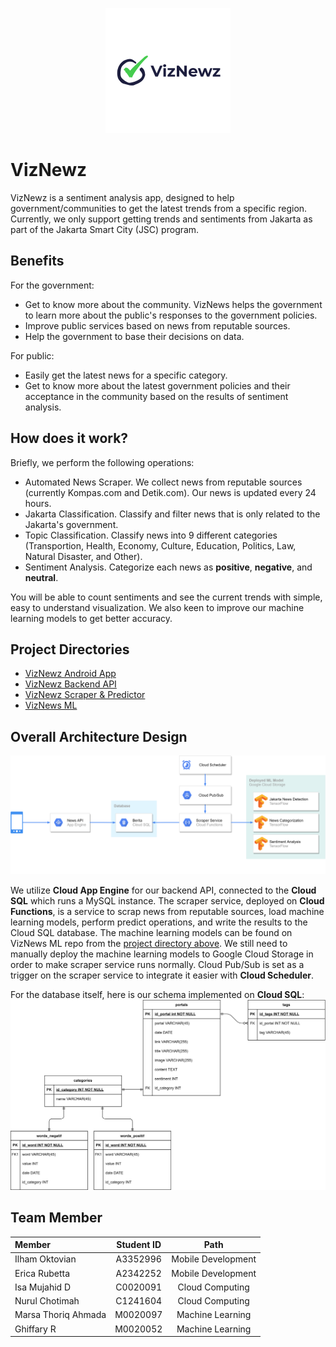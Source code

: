 <p align="center">
  <img src="res/logo.png" />
</p>

# VizNewz
VizNewz is a sentiment analysis app, designed to help government/communities to get the latest trends from a specific region. Currently, we only support getting trends and sentiments from Jakarta as part of the Jakarta Smart City (JSC) program.

## Benefits
For the government:
- Get to know more about the community. VizNews helps the government to learn more about the public's responses to the government policies.
- Improve public services based on news from reputable sources.
- Help the government to base their decisions on data.

For public:
- Easily get the latest news for a specific category.
- Get to know more about the latest government policies and their acceptance in the community based on the results of sentiment analysis.

## How does it work?
Briefly, we perform the following operations:
- Automated News Scraper. We collect news from reputable sources (currently Kompas.com and Detik.com). Our news is updated every 24 hours.
- Jakarta Classification. Classify and filter news that is only related to the Jakarta's government.
- Topic Classification. Classify news into 9 different categories (Transportion, Health, Economy, Culture, Education, Politics, Law, Natural Disaster, and Other).
- Sentiment Analysis. Categorize each news as **positive**, **negative**, and **neutral**. 

You will be able to count sentiments and see the current trends with simple, easy to understand visualization. We also keen to improve our machine learning models to get better accuracy.


## Project Directories
- [VizNewz Android App](https://github.com/oktavian1/VizNewz)
- [VizNewz Backend API](https://github.com/imdar1/news-api)
- [VizNewz Scraper & Predictor](https://github.com/marsathoriq/Scraper-Berita)
- [VizNews ML](https://github.com/marsathoriq/Klasifikasi-Berita)

## Overall Architecture Design

![Architecture Design](res/architecture.png)

We utilize **Cloud App Engine** for our backend API, connected to the **Cloud SQL** which runs a MySQL instance. The scraper service, deployed on **Cloud Functions**, is a service to scrap news from reputable sources, load machine learning models, perform predict operations, and write the results to the Cloud SQL database. The machine learning models can be found on VizNews ML repo from the [project directory above](#project-directories). We still need to manually deploy the machine learning models to Google Cloud Storage in order to make scraper service runs normally. Cloud Pub/Sub is set as a trigger on the scraper service to integrate it easier with **Cloud Scheduler**.

For the database itself, here is our schema implemented on **Cloud SQL**:
![Database scheme](res/ER-D.png)

## Team Member
|         Member         | Student ID |         Path         | 
| :--------------------  | :--------: | :------------------: |
|  Ilham Oktovian        |  A3352996  |  Mobile Development  |
|  Erica Rubetta         |  A2342252  |  Mobile Development  |
|  Isa Mujahid D         |  C0020091  |  Cloud Computing     |
|  Nurul Chotimah        |  C1241604  |  Cloud Computing     |
|  Marsa Thoriq Ahmada   |  M0020097  |  Machine Learning      |
|  Ghiffary R            |  M0020052  |  Machine Learning      |
